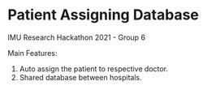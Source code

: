 # Patient Assigning Database
IMU Research Hackathon 2021 - Group 6

Main Features:
1. Auto assign the patient to respective doctor.
2. Shared database between hospitals.
